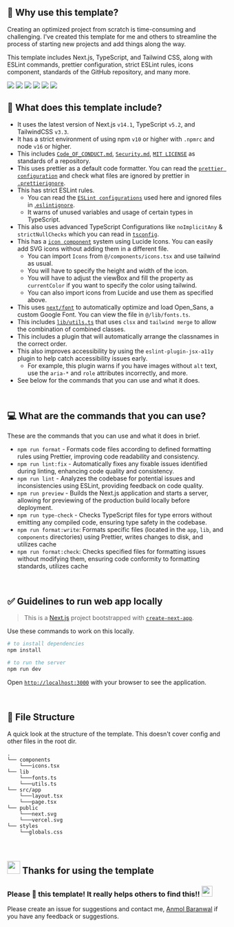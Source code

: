 ## 🚀 Why use this template?

Creating an optimized project from scratch is time-consuming and challenging. I've created this template for me and others to streamline the process of starting new projects and add things along the way.

This template includes Next.js, TypeScript, and Tailwind CSS, along with ESLint commands, prettier configuration, strict ESLint rules, icons component, standards of the GitHub repository, and many more.

<img src="https://img.shields.io/badge/next%20js-000000?style=for-the-badge&logo=nextdotjs&logoColor=white" /> <img src="https://img.shields.io/badge/TypeScript-007ACC?style=for-the-badge&logo=typescript&logoColor=white" />
<img src="https://img.shields.io/badge/Tailwind_CSS-38B2AC?style=for-the-badge&logo=tailwind-css&logoColor=white" />
<img src="https://img.shields.io/badge/npm-CB3837?style=for-the-badge&logo=npm&logoColor=white" />
<img src="https://img.shields.io/badge/prettier-1A2C34?style=for-the-badge&logo=prettier&logoColor=F7BA3E" />
<img src="https://img.shields.io/badge/eslint-3A33D1?style=for-the-badge&logo=eslint&logoColor=white" />

## 🎁 What does this template include?

- It uses the latest version of Next.js `v14.1`, TypeScript `v5.2`, and TailwindCSS `v3.3`.
- It has a strict environment of using npm `v10` or higher with `.npmrc` and node `v16` or higher. 
- This includes [`Code_OF_CONDUCT.md`](/CODE_OF_CONDUCT.md), [`Security.md`](/Security.md), [`MIT LICENSE`](/LICENSE) as standards of a repository.
- This uses prettier as a default code formatter. You can read the [`prettier configuration`](/prettier.config.js) and check what files are ignored by prettier in [`.prettierignore`](/.prettierignore).
- This has strict ESLint rules.
   - You can read the [`ESLint configurations`](/.eslintrc.json) used here and ignored files in [.`eslintignore`](/.eslintignore).
   - It warns of unused variables and usage of certain types in TypeScript.
- This also uses advanced TypeScript Configurations like `noImplicitAny` & `strictNullChecks` which you can read in [`tsconfig`](/tsconfig.json).
- This has a [`icon component`](/components/icons.tsx) system using Lucide Icons. You can easily add SVG icons without adding them in a different file. 
   - You can import `Icons` from `@/components/icons.tsx` and use tailwind as usual. 
   - You will have to specify the height and width of the icon.
   - You will have to adjust the viewBox and fill the property as `currentColor` if you want to specify the color using tailwind.
   - You can also import icons from Lucide and use them as specified above.
- This uses [`next/font`](https://nextjs.org/docs/basic-features/font-optimization) to automatically optimize and load Open_Sans, a custom Google Font. You can view the file in `@/lib/fonts.ts`.
- This includes [`lib/utils.ts`](./lib/utils.ts) that uses `clsx` and `tailwind merge` to allow the combination of combined classes.
- This includes a plugin that will automatically arrange the classnames in the correct order.
- This also improves accessibility by using the `eslint-plugin-jsx-a11y` plugin to help catch accessibility issues early.
   - For example, this plugin warns if you have images without `alt` text, use the `aria-*` and `role` attributes incorrectly, and more. 
- See below for the commands that you can use and what it does.

<br>

## 💻 What are the commands that you can use?

These are the commands that you can use and what it does in brief.

- `npm run format` - Formats code files according to defined formatting rules using Prettier, improving code readability and consistency.
- `npm run lint:fix` - Automatically fixes any fixable issues identified during linting, enhancing code quality and consistency.
- `npm run lint` - Analyzes the codebase for potential issues and inconsistencies using ESLint, providing feedback on code quality.
- `npm run preview` - Builds the Next.js application and starts a server, allowing for previewing of the production build locally before deployment.
- `npm run type-check` - Checks TypeScript files for type errors without emitting any compiled code, ensuring type safety in the codebase.
- `npm run format:write`: Formats specific files (located in the `app`, `lib`, and `components` directories) using Prettier, writes changes to disk, and utilizes cache
- `npm run format:check`: Checks specified files for formatting issues without modifying them, ensuring code conformity to formatting standards, utilizes cache

<br>

## ✅ Guidelines to run web app locally

> This is a [Next.js](https://nextjs.org/) project bootstrapped with [`create-next-app`](https://github.com/vercel/next.js/tree/canary/packages/create-next-app).

Use these commands to work on this locally.

```bash
# to install dependencies 
npm install

# to run the server
npm run dev
```

Open [`http://localhost:3000`](http://localhost:3000) with your browser to see the application.

<br>

## 📂 File Structure

A quick look at the structure of the template. This doesn't cover config and other files in the root dir.

```
.
└── components
    └───icons.tsx
└── lib
    └───fonts.ts
    └───utils.ts
└── src/app
    └───layout.tsx
    └───page.tsx
└── public
    └───next.svg
    └───vercel.svg
└── styles
    └──globals.css
```

<br>

<!--- ------------------------------------------------------------------------------------------------------------------------------------------------------ -->
<!--- -- 💜 Thanks For Visiting --------------------------------------------------------------------------------------------------------------------------- -->
<!--- ------------------------------------------------------------------------------------------------------------------------------------------------------ -->

## <img src="https://user-images.githubusercontent.com/74038190/216122041-518ac897-8d92-4c6b-9b3f-ca01dcaf38ee.png" width="30" /> Thanks for using the template

### Please 🌟 this template! It really helps others to find this!!  <img src="https://user-images.githubusercontent.com/74038190/216125640-2783ebd5-e63e-4ed1-b491-627a40b24850.png" width="25" />

Please create an issue for suggestions and contact me, [Anmol Baranwal](https://github.com/Anmol-Baranwal) if you have any feedback or suggestions.